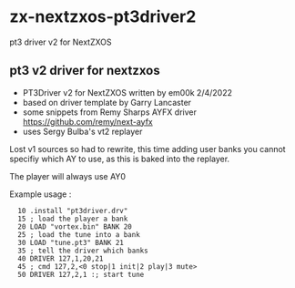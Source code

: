 # zx-nextzxos-pt3driver2
pt3 driver v2 for NextZXOS


## pt3 v2 driver for nextzxos 
- PT3Driver v2 for NextZXOS written by em00k 2/4/2022
- based on driver template by Garry Lancaster
- some snippets from Remy Sharps AYFX driver  https://github.com/remy/next-ayfx
- uses Sergy Bulba's vt2 replayer

Lost v1 sources so had to rewrite, this time adding user banks
you cannot specifiy which AY to use, as this is baked into the replayer.

The player will always use AY0 

 Example usage : 
 ```basic
   10 .install "pt3driver.drv"
   15 ; load the player a bank
   20 LOAD "vortex.bin" BANK 20
   25 ; load the tune into a bank
   30 LOAD "tune.pt3" BANK 21
   35 ; tell the driver which banks
   40 DRIVER 127,1,20,21
   45 ; cmd 127,2,<0 stop|1 init|2 play|3 mute>
   50 DRIVER 127,2,1 :; start tune
```
